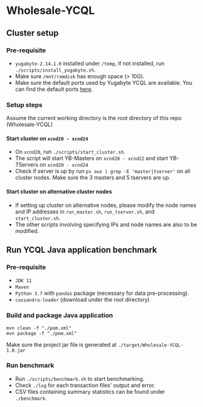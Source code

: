 # Wholesale-YCQL

## Cluster setup
### Pre-requisite
- `yugabyte-2.14.1.0` installed under `/temp`, if not installed, run `./scripts/install_yugabyte.sh`.
- Make sure `/mnt/ramdisk` has enough space (> 10G).
- Make sure the default ports used by Yugabyte YCQL are available. You can find the default ports [here](https://docs.yugabyte.com/preview/reference/configuration/default-ports/).


### Setup steps
Assume the current working directory is the root directory of this repo (Wholesale-YCQL)
#### Start cluster on `xcnd20 - xcnd24`
- On `xcnd20`, run `./scripts/start_cluster.sh`.
- The script will start YB-Masters on `xcnd20 - xcnd22` and start YB-TServers on `xcnd20 - xcnd24`
- Check if server is up by run `ps aux | grep -E 'master|tserver'` on all cluster nodes. Make sure the 3 masters and 5 tservers are up.
#### Start cluster on alternative cluster nodes
- If setting up cluster on alternative nodes, please modify the node names and IP addresses in `run_master.sh`, `run_tserver.sh`, and `start_cluster.sh`.
- The other scripts involving specifying IPs and node names are also to be modified.

## Run YCQL Java application benchmark
### Pre-requisite
- `JDK 11`
- `Maven`
- `Python 3.7` with `pandas` package (necessary for data pre-processing).
- `cassandra-loader` (download under the root directory)

### Build and package Java application
```
mvn clean -f "./pom.xml"
mvn package -f "./pom.xml"
```
Make sure the project jar file is generated at `./target/Wholesale-YCQL-1.0.jar`

### Run benchmark
- Run `./scripts/benchmark.sh` to start benchmarking.
- Check `./log` for each transaction files' output and error.
- CSV files containing summary statistics can be found under `./benchmark`.
